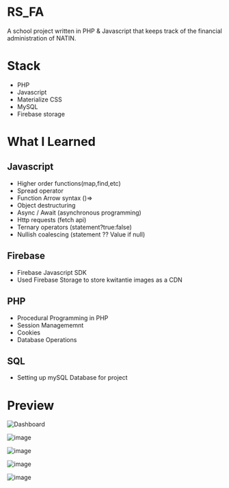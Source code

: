 # RS_FA

A school project written in PHP & Javascript that keeps track of the financial administration of NATIN.

# Stack

* PHP
* Javascript 
* Materialize CSS
* MySQL
* Firebase storage

# What I Learned

## Javascript 

* Higher order functions(map,find,etc)
* Spread operator
* Function Arrow syntax ()=>
* Object destructuring 
* Async / Await (asynchronous programming)
* Http requests  (fetch api)
* Ternary operators (statement?true:false)
* Nullish coalescing (statement ?? Value if null)

## Firebase 

* Firebase Javascript SDK
* Used Firebase Storage to store kwitantie images as a CDN

## PHP
* Procedural Programming in PHP
* Session Managememnt 
* Cookies 
* Database Operations 

## SQL
* Setting up mySQL Database for project

# Preview

![Dashboard](https://user-images.githubusercontent.com/35632308/87248909-50ba0a80-c432-11ea-83c7-8de1b806837c.png)

![image](https://user-images.githubusercontent.com/35632308/89856572-febeee80-db6f-11ea-8c70-f8427c10c112.png)

![image](https://user-images.githubusercontent.com/35632308/89856564-fa92d100-db6f-11ea-9c0f-e21fd558b9d1.png)

![image](https://user-images.githubusercontent.com/35632308/89856563-f8307700-db6f-11ea-8edc-da27a645e348.png)

![image](https://user-images.githubusercontent.com/35632308/89856551-f1a1ff80-db6f-11ea-993b-aa7d9ac448aa.png)



